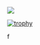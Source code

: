 ![](https://media.tenor.com/tD7OYvf0DXcAAAAC/80s-retro.gif)

[![trophy](https://github-profile-trophy.vercel.app/?username=fusion407&rank=-C,-?&theme=alduin)](https://github.com/ryo-ma/github-profile-trophy)

f
